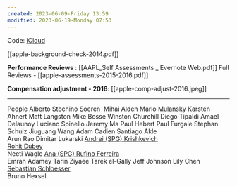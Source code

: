 ```yaml
---
created: 2023-06-09-Friday 13:59
modified: 2023-06-19-Monday 07:53
---
```


Code: [iCloud](https://www.icloud.com/iclouddrive/080-i4njQBJQluDzc6-QIgHJA#AAPL)

[[apple-background-check-2014.pdf]]

**Performance Reviews** : [[AAPL_Self Assessments _ Evernote Web.pdf]]
Full Reviews - [[apple-assessments-2015-2016.pdf]]

**Compensation adjustment - 2016**: [[apple-comp-adjust-2016.jpeg]]

---
People
Alberto Stochino
Soeren 
Mihai Alden
Mario Mulansky
Karsten Ahnert
Matt Langston
Mike Bosse
Winston Churchill
Diego Tipaldi
Amael Delaunoy
Luciano Spinello
Jeremy Ma
Paul Hebert
Paul Furgale
Stephan Schulz
Jiuguang Wang
Adam Cadien
Santiago Akle  
Arun Rao
Dimitar Lukarski
[Andrei (SPG) Krishkevich](adir://employees/927077378)  
[Rohit Dubey](adir://employees/973598588)  
Neeti Wagle
[Ana (SPG) Rufino Ferreira](adir://employees/973525922)  
Emrah Adamey
Tarin Ziyaee
Tarek el-Gally
Jeff Johnson
Lily Chen
[Sebastian Schloesser](adir://employees/1563280366)  
Bruno Hexsel